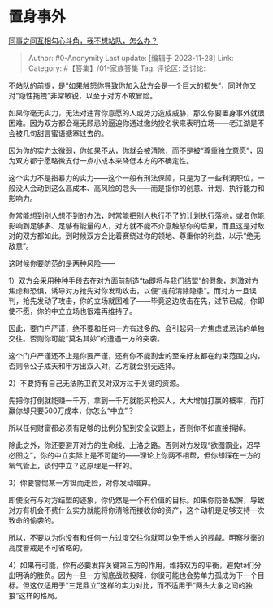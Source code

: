 # 置身事外
[同事之间互相勾心斗角，我不想站队，怎么办？](https://www.zhihu.com/question/324231470/answer/3304960389)

> Author: #0-Anonymity
> Last update: [编辑于 2023-11-28]
> Link:
> Category: #【答集】/01-家族答集 
> Tag:
> 评论区:
> 泛讨论:

不站队的前提，是“如果触怒你导致你加入敌方会是一个巨大的损失”，同时你又对“隐性拖拽”非常敏锐，以至于对方不敢冒险。

如果你毫无实力，无法对违背你意愿的人或势力造成威胁，那么你要置身事外就很困难。因为双方都会毫无顾忌的逼迫你通过缴纳投名状来表明立场——老江湖是不会被几句甜言蜜语搪塞过去的。

因为你的实力太微弱，你如果不从，你就会被清除，而不是被“尊重独立意愿”，因为双方都宁愿略微支付一点小成本来降低本方的不确定性。

这个实力不是指暴力的实力——这个一般有刑法保障，只是为了一些利润职位，一般没人会动到这么高成本、高风险的念头——而是指你的创意、计划、执行能力和影响力。

你常能想到别人想不到的办法，时常能把别人执行不了的计划执行落地，或者你能影响到足够多、足够有能量的人，对方就不能不介意触怒你的后果，而且这是对敌对的双方都如此。到时候双方会比着赛绕过你的领地、尊重你的利益，以示“绝无敌意”。

这时候你要防范的是两种风险——

1）双方会采用种种手段去在对方面前制造“ta即将与我们结盟”的假象，刺激对方焦虑和恐惧，诱导对方抢先对你发动攻击，以便“提前清除隐患”。而对方一旦误判，抢先发动了攻击，你的立场就困难了——毕竟这边攻击在先，过节已成，你即使不愿，你的中立立场也很难再维持了。

因此，要门户严谨，绝不要和任何一方有过多的、会引起另一方焦虑或忌讳的单独交往。否则你可能“莫名其妙”的遭遇一方的突袭。

这个门户严谨还不止是你要严谨，还有你不能割舍的至亲好友都在约束范围之内。否则令公子成天和甲方出双入对，乙方就会别无选择。

2）不要持有自己无法防卫而又对双方过于关键的资源。

先把你打倒就能赚一千万，拿到一千万就能买枪买人，大大增加打赢的概率，而打赢你却只要500万成本，你怎么“中立”？

所以任何财富都必须有足够的比例分配到安全议题上，否则你不如直接捐掉。

除此之外，你还要避开对方的生命线、上洛之路。否则对方发现“欲图霸业，迟早必图之”，你的中立实际上是不可能的——理论上你两不相帮，但你却踩在一方的氧气管上，谈何中立？这原理是一样的。

3）你要警惕某一方铤而走险，对你发动暗算。

即使没有与对方结盟的迹象，你仍然是一个有价值的目标。如果你防备松懈，导致对方有机会不费什么实力就能将你清除而接收你的资产，这个动机是足够支持一次致命的偷袭的。

所以，不要以为你没有和任何一方过度交往你就可以免于他人的觊觎。明察秋毫的高度警戒是不可省略的。

4）如果有可能，你有必要发挥关键第三方的作用，维持双方的平衡，避免ta们分出明确的胜负。因为一旦一方彻底战败投降，你很可能也会势单力孤成为下一个目标。但这仅适用于“三足鼎立”这样的实力对比，而不适用于“两头大象之间的独狼”这样的格局。